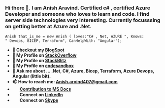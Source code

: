 ### Hi there 👋.  I am Anish Aravind. Certified c# , certified Azure Developer and someone who loves to learn and code. I find server side technologies very interesting. Currently focusssing on getting better at Azure and .Net.



<code>Anish that_is_me = new Anish ( loves:"C# , Net, AZURE ", Knows: " Devops, BICEP, Terraform", CanHelpWith: "Angular");<strong></code>


</div>

- 🔭  Checkout my <a href="https://anisharvind.blogspot.com/">BlogSpot <a>
- 🌱  My Profile on <a href="https://stackoverflow.com/users/12101614/anish">StackOverflow <a>
- 👯  My Profile on <a href="https://stackblitz.com/@Anish407">StackBlitz <a>
- 👯  My Profile on <a href="https://codesandbox.io/dashboard/recent?workspace=1157c9c6-3447-4baa-9f40-c2d16c3d807c">codesandbox <a> 
- 💬  Ask me about ... .Net, C#, Azure, Bicep, Terraform, Azure Devops, Angular (little bit).
- 📫  How to reach me: Anish.arvind407@gmail.com
- <img width="20" height="15" src="https://www.onmsft.com/wp-content/uploads/2021/05/Azure-Icon.png"/>  <a href="https://docs.microsoft.com/en-us/azure/active-directory/develop/scenario-web-app-call-api-app-configuration?tabs=aspnetcore">Contribution to MS Docs </a>
- <img width="20" height="15" src="https://encrypted-tbn0.gstatic.com/images?q=tbn:ANd9GcRpC5SLHGp8dyWwUVIuSz8eCcWl9eV3LnVrGw&usqp=CAU"/> Connect on <a href="https://www.linkedin.com/in/anish-aravind-b29b6a49/">  LinkedIn</a>
- <img width="20" height="15" src="https://iconarchive.com/download/i58553/dakirby309/windows-8-metro/Apps-Skype-alt-Metro.ico"/>  Connect on <a href="https://join.skype.com/invite/XJgs7iZtCLAw"> Skype</a> 

